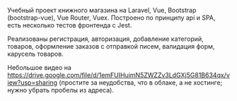 Учебный проект книжного магазина на Laravel, Vue, Bootstrap (bootstrap-vue), Vue Router, Vuex. Построено по принципу api и SPA, есть несколько тестов фронтенда с Jest.

Реализованы регистрация, авторизация, добавление категорий, товаров, оформление заказов с отправкой писем, валидация форм, карусель товаров.

Небольшое видео на https://drive.google.com/file/d/1emFUIHuimN5ZWZZv3LdGXj5G81B634qx/view?usp=sharing (простите за неудобства, что в облаке, а не хостинге; нужно убрать пробелы из адреса).
